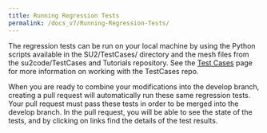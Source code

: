 ```yaml
---
title: Running Regression Tests
permalink: /docs_v7/Running-Regression-Tests/
---
```


The regression tests can be run on your local machine by using the Python scripts available in the SU2/TestCases/ directory and the mesh files from the su2code/TestCases and Tutorials repository. See the [Test Cases](/docs_v7/Test-Cases/) page for more information on working with the TestCases repo.

When you are ready to combine your modifications into the develop branch, creating a pull request will automatically run these same regression tests. Your pull request must pass these tests in order to be merged into the develop branch. In the pull request, you will be able to see the state of the tests, and by clicking on links find the details of the test results. 

